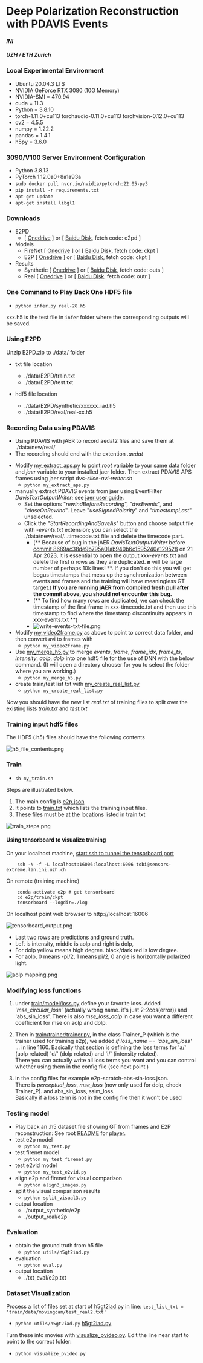 # Deep Polarization Reconstruction with PDAVIS Events
#### _INI_ 
#### _UZH / ETH Zurich_

### Local Experimental Environment
- Ubuntu 20.04.3 LTS
- NVIDIA GeForce RTX 3080 (10G Memory)
- NVIDIA-SMI = 470.94
- cuda = 11.3
- Python = 3.8.10
- torch-1.11.0+cu113 torchaudio-0.11.0+cu113 torchvision-0.12.0+cu113
- cv2 = 4.5.5
- numpy = 1.22.2
- pandas = 1.4.1
- h5py = 3.6.0

### 3090/V100 Server Environment Configuration
- Python 3.8.13
- PyTorch 1.12.0a0+8a1a93a
- `sudo docker pull nvcr.io/nvidia/pytorch:22.05-py3`
- `pip install -r requirements.txt`
- `apt-get update`
- `apt-get install libgl1`

### Downloads
- E2PD
  - [ [Onedrive](https://1drv.ms/u/s!AjYBkUJACkBLm1tWpU-N0lmKv36x?e=oIEajs) ] or [ [Baidu Disk](https://pan.baidu.com/s/1JSZqcbFk_52Xd_Ex_bicmQ?pwd=e2pd), fetch code: e2pd ]
- Models
  - FireNet [ [Onedrive](https://1drv.ms/u/s!AjYBkUJACkBLm1-Cnb7Fh_-xZsNR?e=fEdTHJ) ] or [ [Baidu Disk](https://pan.baidu.com/s/1DVEwX8Ax9OSO-_ZpDCEjSw?pwd=ckpt), fetch code: ckpt ]
  - E2P [ [Onedrive](https://1drv.ms/u/s!AjYBkUJACkBLm15aBBmch2qjRL9U?e=Dc9boq) ] or [ [Baidu Disk](https://pan.baidu.com/s/1zfAI2HViEA7ek_8JqRVSQQ?pwd=ckpt), fetch code: ckpt ]
- Results
  - Synthetic [ [Onedrive](https://1drv.ms/u/s!AjYBkUJACkBLm2CEZ8vgOVBtFWbP?e=Scss5J) ] or [ [Baidu Disk](https://pan.baidu.com/s/1HAWaFTgMs2t-6hmZWJwBSA?pwd=outs), fetch code: outs ]
  - Real [ [Onedrive](https://1drv.ms/u/s!AjYBkUJACkBLm10gPsk9ao3Fqh0s?e=93jX0S) ] or [ [Baidu Disk](https://pan.baidu.com/s/1IIdLL7ZNR-5Ne1FW8M0LwQ?pwd=outr), fetch code: outr ]

### One Command to Play Back One HDF5 file

- `python infer.py real-28.h5`

xxx.h5 is the test file in `infer` folder where the corresponding outputs will be saved.

### Using E2PD
Unzip E2PD.zip to ./data/ folder

- txt file location
  - ./data/E2PD/train.txt
  - ./data/E2PD/test.txt

- hdf5 file location
  - ./data/E2PD/synthetic/xxxxxx_iad.h5
  - ./data/E2PD/real/real-xx.h5

### Recording Data using PDAVIS
- Using PDAVIS with jAER to record aedat2 files and save them at ./data/new/real/
- The recording should end with the extention _.aedat_

[//]: # (- Modify [my_extract_events.py]&#40;my_extract_events.py&#41; to point _root=XXX_ to your folder where you stored the new .aedat file&#40;s&#41;. Then run it with)

[//]: # (  - `python my_extract_events.py`)
- Modify [my_extract_aps.py](my_extract_aps.py) to point _root_ variable to your same data folder and _jaer_ variable to your installed jaer folder. Then extract PDAVIS APS frames using jaer script d*vs-slice-avi-writer.sh*
  - `python my_extract_aps.py`
- manually extract PDAVIS events from jaer using EventFilter _DavisTextOutputWriter_; see [jaer user guide](https://docs.google.com/document/d/1fb7VA8tdoxuYqZfrPfT46_wiT1isQZwTHgX8O22dJ0Q/#bookmark=id.9xld1vw3ttt0).
  -  Set the options "_rewindBeforeRecording_", "_dvsEvents_", and "_closeOnRewind_". Leave "_useSignedPolarity_" and "_timestampLast_" unselected.
  - Click the "_StartRecordingAndSaveAs_" button and choose output file with _-events.txt_ extension; you can select the ./data/new/real/...timecode.txt file and delete the timecode part.
    - (** Because of bug in the jAER _DavisTextOutputWriter_ before [commit 8689ac38de9b795a01ab940b6c1595240e129528](https://github.com/SensorsINI/jaer/commit/8689ac38de9b795a01ab940b6c1595240e129528) on 21 Apr 2023, it is essential to open the output _xxx-events.txt_ and delete the first _n_ rows as they are duplicated. __n__ will be large number of perhaps 10k lines! **. If you don't do this you will get bogus timestamps that mess up the synchronization between events and frames and the training will have meaningless GT target.) **If you are running jAER from compiled fresh pull after the commit above, you should not encounter this bug.**
    - (** To find how many rows are duplicated, we can check the timestamp of the first frame in xxx-timecode.txt and then use this timestamp to find where the timestamp discontinuity appears in xxx-events.txt **)
    - ![write-events-txt-file.png](media%2Fwrite-events-txt-file.png)
- Modify [my_video2frame.py](my_video2frame.py) as above to point to correct data folder, and then convert avi to frames with
  - `python my_video2frame.py`
- Use [my_merge_h5.py](my_merge_h5.py) to merge _events_, _frame_, _frame_idx_, _frame_ts_, _intensity_, _aolp_, _dolp_ into one hdf5 file for the use of DNN with the below command. (It will open a directory chooser for you to select the folder where you are working.) 
  - `python my_merge_h5.py`
- create train/test list txt with [my_create_real_list.py](my_create_real_list.py)
  - `python my_create_real_list.py`

Now you should have the new list _real.txt_ of training files to split over the existing lists _train.txt_ and _test.txt_

### Training input hdf5 files
The HDF5 (.h5) files should have the following contents

![h5_file_contents.png](h5_file_contents.png)

### Train
- `sh my_train.sh`

Steps are illustrated below. 

1. The main config is [e2p.json](e2p.json)
2.  It points to  [train.txt](data%2FE2PD%2Ftrain.txt) which lists the training input files.
3. These files must be at the locations listed in train.txt

![train_steps.png](media/train_steps.png)

#### Using tensorboard to visualize training

On your localhost machine, [start ssh to tunnel the tensorboard port](https://stackoverflow.com/questions/37987839/how-can-i-run-tensorboard-on-a-remote-server)
```
    ssh -N -f -L localhost:16006:localhost:6006 tobi@sensors-extreme.lan.ini.uzh.ch
```
On remote (training machine)
```
    conda activate e2p # get tensorboard
    cd e2p/train/ckpt
    tensorboard --logdir=./log
```
On localhost point web browser to http://localhost:16006

![tensorboard_output.png](media%2Ftensorboard_output.png)

* Last two rows are predictions and ground truth.
* Left is intensity, middle is aolp and right is dolp,
* For dolp yellow means high degree. black/dark red is low degree.
* For aolp, 0 means -pi/2, 1 means pi/2, 0 angle is horizontally polarized light.

![aolp mapping.png](..%2Fmedia%2Faolp%20mapping.png)

### Modifying loss functions

1. under [train/model/loss.py](model/loss.py) define your favorite loss. 
Added '_mse_circular_loss_' (actually wrong name. it's just 2-2cos(error)) and 'abs_sin_loss'.
There is also _mse_loss_aolp_ in case you want a different coefficient for mse on aolp and dolp.  

2. Then in [train/trainer/trainer.py](trainer/trainer.py), in the class Trainer_P 
(which is the trainer used for training e2p), we added _if loss_name == 'abs_sin_loss'_ ... in line 1160. 
Basically that section is defining the loss terms for 
'a/' (aolp related)  'd/' (dolp related) and 'i/' (intensity related).  
There you can actually write all loss terms you want and you can control whether 
using them in the config file  (see next point )

3. in the config files for example e2p-scratch-abs-sin-loss.json.  
There is _perceptual_loss_, _mse_loss_ (now only used for dolp, check Trainer_P). 
and abs_sin_loss, ssim_loss.  
Basically if a loss term is not in the config file then it won't be used 




### Testing model
- Play back an .h5 dataset file showing GT from frames and E2P reconstruction:
    See root [README](../README.md) for [player](../player.py).
- test e2p model
  - `python my_test.py`
- test firenet model
  - `python my_test_firenet.py`
- test e2vid model
  - `python my_test_e2vid.py`
- align e2p and firenet for visual comparison
  - `python align3_images.py`
- split the visual comparison results
  - `python split_visual3.py`
- output location
  - ./output_synthetic/e2p
  - ./output_real/e2p

### Evaluation
- obtain the ground truth from h5 file
  - `python utils/h5gt2iad.py`
- evaluation
  - `python eval.py`
- output location
  - ./txt_eval/e2p.txt

### Dataset Visualization
Process a list of files set at start of [h5gt2iad.py](utils%2Fh5gt2iad.py) in line: 
`test_list_txt = 'train/data/movingcam/test_real2.txt'`
- `python utils/h5gt2iad.py` [h5gt2iad.py](utils%2Fh5gt2iad.py)

Turn these into movies with [visualize_pvideo.py](visualize_pvideo.py). Edit the line near start to point to the correct folder: 
- `python visualize_pvideo.py` 
